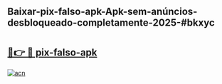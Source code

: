 ## Baixar-pix-falso-apk-Apk-sem-anúncios-desbloqueado-completamente-2025-#bkxyc

# <h2><a href="https://ainizakaria.my?title=pix-falso-apk&ref=22M">🔗👉 🔴 pix-falso-apk</a></h2>

[![acn](https://github.com/user-attachments/assets/0f9c940e-d8b0-45ae-aac7-cd30a18b3e1c)](https://ainizakaria.my?title=pix-falso-apk&ref=22M)

